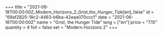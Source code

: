 +++
title = "2021-06-18T00:00:00Z_Modern_Horizons_2_Grist,_the_Hunger_Tide_[en]_false"
id = "69af2825-18c2-4463-b6ba-42eaa070ccc1"
date = "2021-06-18T00:00:00Z"
name = "Grist, the Hunger Tide"
lang = ["en"]
price = "7.15"
quantity = 4
foil = false
set = "Modern Horizons 2"
+++
